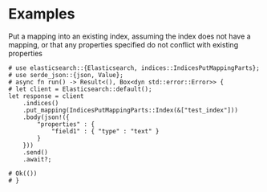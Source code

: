 # Examples

Put a mapping into an existing index, assuming the index does not have a mapping, 
or that any properties specified do not conflict with existing properties

```rust,norun
# use elasticsearch::{Elasticsearch, indices::IndicesPutMappingParts};
# use serde_json::{json, Value};
# async fn run() -> Result<(), Box<dyn std::error::Error>> { 
# let client = Elasticsearch::default();
let response = client
    .indices()
    .put_mapping(IndicesPutMappingParts::Index(&["test_index"]))
    .body(json!({
        "properties" : {
            "field1" : { "type" : "text" }
        }
    }))
    .send()
    .await?;
    
# Ok(())
# }
```